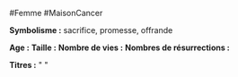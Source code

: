 #Femme #MaisonCancer 

**Symbolisme :** sacrifice, promesse, offrande

**Age :**
**Taille :**
**Nombre de vies :**
**Nombres de résurrections :**

**Titres :** 
"
"
